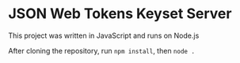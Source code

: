 # JSON Web Tokens Keyset Server

This project was written in JavaScript and runs on Node.js

After cloning the repository, run `npm install`, then `node .`
